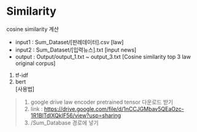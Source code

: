 # Similarity
cosine similarity 계산

* input1 : Sum_Dataset/[판례데이터].csv [law]
* input2 : Sum_Dataset/[입력뉴스].txt [input news]
* output : Output/output_1.txt ~ output_3.txt [Cosine similarity top 3 law original corpus]

1. tf-idf
2. bert    
  [사용법]   
  > 1. google drive law encoder pretrained tensor 다운로드 받기   
  > 2. link : https://drive.google.com/file/d/1nCCJGMbav5QEaOzc-1R1BlTdlXQkIF56/view?usp=sharing
  > 3. /Sum_Database 경로에 넣기

